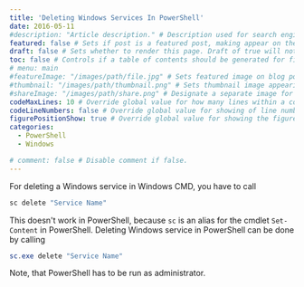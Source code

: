 ```yaml
---
title: 'Deleting Windows Services In PowerShell'
date: 2016-05-11
#description: "Article description." # Description used for search engine.
featured: false # Sets if post is a featured post, making appear on the home page side bar.
draft: false # Sets whether to render this page. Draft of true will not be rendered.
toc: false # Controls if a table of contents should be generated for first-level links automatically.
# menu: main
#featureImage: "/images/path/file.jpg" # Sets featured image on blog post.
#thumbnail: "/images/path/thumbnail.png" # Sets thumbnail image appearing inside card on homepage.
#shareImage: "/images/path/share.png" # Designate a separate image for social media sharing.
codeMaxLines: 10 # Override global value for how many lines within a code block before auto-collapsing.
codeLineNumbers: false # Override global value for showing of line numbers within code block.
figurePositionShow: true # Override global value for showing the figure label.
categories:
  - PowerShell
  - Windows

# comment: false # Disable comment if false.
---
```



For deleting a Windows service in Windows CMD, you have to call

```cmd
sc delete "Service Name"
```

This doesn't work in PowerShell, because `sc` is an alias for the cmdlet `Set-Content` in PowerShell. Deleting Windows service in PowerShell can be done by calling

```powershell
sc.exe delete "Service Name"
```
Note, that PowerShell has to be run as administrator.
